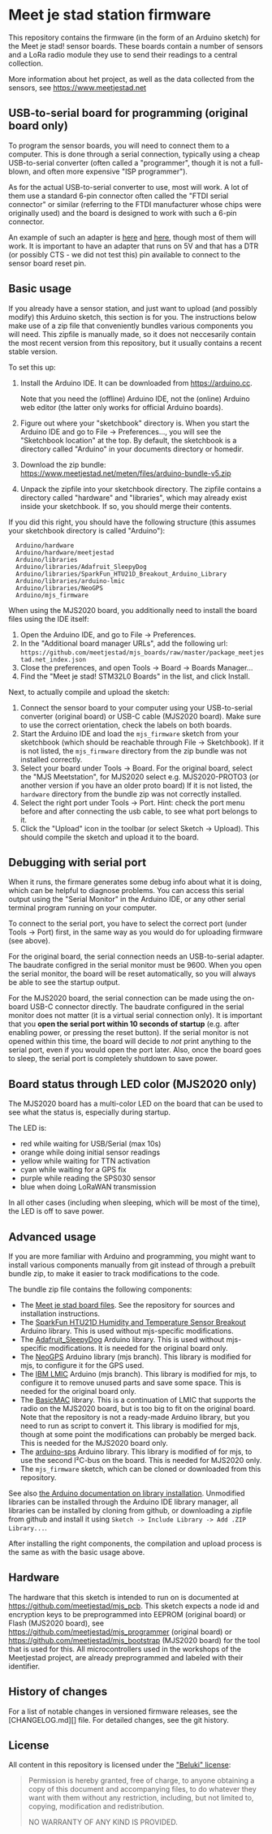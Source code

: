 Meet je stad station firmware
===========================
This repository contains the firmware (in the form of an Arduino sketch)
for the Meet je stad! sensor boards. These boards contain a number of
sensors and a LoRa radio module they use to send their readings to a
central collection.

More information about het project, as well as the data collected from
the sensors, see https://www.meetjestad.net

USB-to-serial board for programming (original board only)
---------------------------------------------------------
To program the sensor boards, you will need to connect them to a
computer. This is done through a serial connection, typically using a
cheap USB-to-serial converter (often called a "programmer", though it is
not a full-blown, and often more expensive "ISP programmer").

As for the actual USB-to-serial converter to use, most will work. A lot
of them use a standard 6-pin connector often called the "FTDI serial
connector" or similar (referring to the FTDI manufacturer whose chips
were originally used) and the board is designed to work with such a
6-pin connector.

An example of such an adapter is
[here](https://www.sparkfun.com/products/9716) and
[here](https://store.arduino.cc/arduino-usb-2-serial-micro), though most
of them will work. It is important to have an adapter that runs on 5V
and that has a DTR (or possibly CTS - we did not test this) pin
available to connect to the sensor board reset pin.

Basic usage
-----------
If you already have a sensor station, and just want to upload (and
possibly modify) this Arduino sketch, this section is for you. The
instructions below make use of a zip file that conveniently bundles
various components you will need. This zipfile is manually made, so it
does not neccesarily contain the most recent version from this
repository, but it usually contains a recent stable version.

To set this up:
 1. Install the Arduino IDE. It can be downloaded from https://arduino.cc.

    Note that you need the (offline) Arduino IDE, not the (online)
    Arduino web editor (the latter only works for official Arduino
    boards).
 2. Figure out where your "sketchbook" directory is. When you start the
    Arduino IDE and go to File -> Preferences..., you will see the
    "Sketchbook location" at the top. By default, the sketchbook is a
    directory called "Arduino" in your documents directory or homedir.
 3. Download the zip bundle:
    https://www.meetjestad.net/meten/files/arduino-bundle-v5.zip
 4. Unpack the zipfile into your sketchbook directory. The zipfile contains
    a directory called "hardware" and "libraries", which may already
    exist inside your sketchbook. If so, you should merge their
    contents.

If you did this right, you should have the following structure (this
assumes your sketchbook directory is called "Arduino"):

      Arduino/hardware
      Arduino/hardware/meetjestad
      Arduino/libraries
      Arduino/libraries/Adafruit_SleepyDog
      Arduino/libraries/SparkFun_HTU21D_Breakout_Arduino_Library
      Arduino/libraries/arduino-lmic
      Arduino/libraries/NeoGPS
      Arduino/mjs_firmware

When using the MJS2020 board, you additionally need to install the board
files using the IDE itself:
 1. Open the Arduino IDE, and go to File -> Preferences.
 2. In the "Additional board manager URLs", add the following url:
    `https://github.com/meetjestad/mjs_boards/raw/master/package_meetjestad.net_index.json`
 3. Close the preferences, and open Tools -> Board -> Boards Manager...
 4. Find the "Meet je stad! STM32L0 Boards" in the list, and click Install.

Next, to actually compile and upload the sketch:
 1. Connect the sensor board to your computer using your USB-to-serial
    converter (original board) or USB-C cable (MJS2020 board). Make sure
    to use the correct orientation, check the labels on both boards.
 2. Start the Arduino IDE and load the `mjs_firmware` sketch from your
    sketchbook (which should be reachable through File -> Sketchbook).
    If it is not listed, the `mjs_firmware` directory from the zip
    bundle was not installed correctly.
 3. Select your board under Tools -> Board. For the original board,
    select the "MJS Meetstation", for MJS2020 select e.g. MJS2020-PROTO3
    (or another version if you have an older proto board) If it is not
    listed, the `hardware` directory from the bundle zip was not
    correctly installed.
 4. Select the right port under Tools -> Port. Hint: check the port menu
    before and after connecting the usb cable, to see what port belongs
    to it.
 5. Click the "Upload" icon in the toolbar (or select Sketch -> Upload).
    This should compile the sketch and upload it to the board.

Debugging with serial port
--------------------------
When it runs, the firmare generates some debug info about what it is
doing, which can be helpful to diagnose problems. You can access this
serial output using the "Serial Monitor" in the Arduino IDE, or any
other serial terminal program running on your computer.

To connect to the serial port, you have to select the correct port
(under Tools -> Port) first, in the same way as you would do for
uploading firmware (see above).

For the original board, the serial connection needs an USB-to-serial
adapter. The baudrate configred in the serial monitor must be 9600. When
you open the serial monitor, the board will be reset automatically, so
you will always be able to see the startup output.

For the MJS2020 board, the serial connection can be made using the
on-board USB-C connector directly. The baudrate configured in the serial
monitor does not matter (it is a virtual serial connection only). It is
important that you **open the serial port within 10 seconds of startup**
(e.g. after enabling power, or pressing the reset button). If the serial
monitor is not opened within this time, the board will decide to *not*
print anything to the serial port, even if you would open the port
later. Also, once the board goes to sleep, the serial port is completely
shutdown to save power.

Board status through LED color (MJS2020 only)
---------------------------------------------
The MJS2020 board has a multi-color LED on the board that can be used to
see what the status is, especially during startup.

The LED is:
 - red while waiting for USB/Serial (max 10s)
 - orange while doing initial sensor readings
 - yellow while waiting for TTN activation
 - cyan while waiting for a GPS fix
 - purple while reading the SPS030 sensor
 - blue when doing LoRaWAN transmission

In all other cases (including when sleeping, which will be most of the
time), the LED is off to save power.

Advanced usage
--------------
If you are more familiar with Arduino and programming, you might want to
install various components manually from git instead of through a
prebuilt bundle zip, to make it easier to track modifications to the
code.

The bundle zip file contains the following components:
 - The [Meet je stad board files](https://github.com/meetjestad/mjs_boards). See the repository
   for sources and installation instructions.
 - The [SparkFun HTU21D Humidity and Temperature Sensor
   Breakout](https://github.com/sparkfun/SparkFun_HTU21D_Breakout_Arduino_Library)
   Arduino library. This is used without mjs-specific modifications.
 - The [Adafruit_SleepyDog](https://github.com/adafruit/Adafruit_SleepyDog)
   Arduino library. This is used without mjs-specific modifications. It
   is needed for the original board only.
 - The [NeoGPS](https://github.com/meetjestad/NeoGPS/tree/mjs) Arduino
   library (mjs branch). This library is modified for mjs, to configure
   it for the GPS used.
 - The [IBM LMIC](https://github.com/meetjestad/arduino-lmic/tree/mjs) Arduino
   (mjs branch). This library is modified for mjs, to configure it to
   remove unused parts and save some space. This is needed for the
   original board only.
 - The [BasicMAC](https://github.com/meetjestad/basicmac/tree/mjs)
   library. This is a continuation of LMIC that supports the
   radio on the MJS2020 board, but is too big to fit on the original
   board. Note that the repository is not a ready-made Arduino library,
   but you need to run as script to convert it. This library is modified
   for mjs, though at some point the modifications can probably be
   merged back. This is needed for the MJS2020 board only.
 - The [arduino-sps](https://github.com/meetjestad/arduino-sps/tree/mjs)
   Arduino library. This library is modified of for mjs, to use the
   second I²C-bus on the board. This is needed for MJS2020 only.
 - The `mjs_firmware` sketch, which can be cloned or downloaded from
   this repository.

See also [the Arduino documentation on library
installation](https://www.arduino.cc/en/Guide/Libraries). Unmodified
libraries can be installed through the Arduino IDE library manager, all
libraries can be installed by cloning from github, or downloading a
zipfile from github and install it using `Sketch -> Include Library ->
Add .ZIP Library...`.

After installing the right components, the compilation and upload
process is the same as with the basic usage above.

Hardware
--------
The hardware that this sketch is intended to run on is documented at
https://github.com/meetjestad/mjs_pcb. This sketch expects a node id and
encryption keys to be preprogrammed into EEPROM (original board) or
Flash (MJS2020 board), see https://github.com/meetjestad/mjs_programmer
(original board) or https://github.com/meetjestad/mjs_bootstrap (MJS2020
board) for the tool that is used for this. All microcontrollers used in
the workshops of the Meetjestad project, are already preprogrammed and
labeled with their identifier.

History of changes
------------------
For a list of notable changes in versioned firmware releases, see the
[CHANGELOG.md][] file. For detailed changes, see the git history.


License
-------
All content in this repository is licensed under the ["Beluki"
license][license]:

> Permission is hereby granted, free of charge, to anyone obtaining a copy of
> this document and accompanying files, to do whatever they want with them
> without any restriction, including, but not limited to, copying, modification
> and redistribution.
>
> NO WARRANTY OF ANY KIND IS PROVIDED.

[license]: https://github.com/Beluki/License/blob/master/Documentation/License
